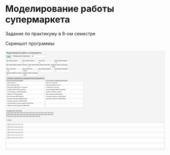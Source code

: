# Моделирование работы супермаркета

Задание по практикуму в 8-ом семестре

Скриншот программы:

![](img/program.png)
